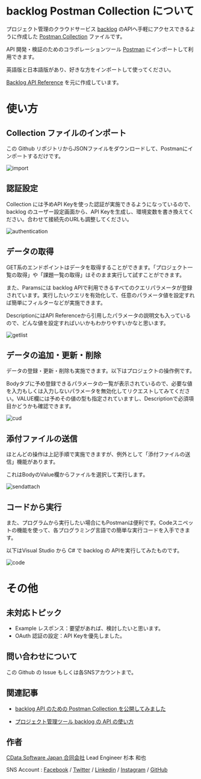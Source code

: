 # backlog Postman Collection について

プロジェクト管理のクラウドサービス [backlog](https://backlog.com/ja/) のAPIへ手軽にアクセスできるように作成した [Postman Collection](https://www.postman.com/collection/) ファイルです。

API 開発・検証のためのコラボレーションツール [Postman](https://www.postman.com/) にインポートして利用できます。

英語版と日本語版があり、好きな方をインポートして使ってください。

[Backlog API Reference](https://developer.nulab.com/ja/docs/backlog/) を元に作成しています。

# 使い方

## Collection ファイルのインポート

この Github リポジトリからJSONファイルをダウンロードして、Postmanにインポートするだけです。

![import](https://cdatajbuilds.s3-ap-northeast-1.amazonaws.com/CDataBlog/backlog/collectionimport.gif)

## 認証設定

Collection には予めAPI Keyを使った認証が実施できるようになっているので、backlog のユーザー設定画面から、API Keyを生成し、環境変数を書き換えてください。合わせて接続先のURLも調整してください。

![authentication](https://cdatajbuilds.s3-ap-northeast-1.amazonaws.com/CDataBlog/backlog/authentication.gif)

## データの取得

GET系のエンドポイントはデータを取得することができます。「プロジェクト一覧の取得」や「課題一覧の取得」はそのまま実行して試すことができます。

また、Paramsには backlog APIで利用できるすべてのクエリパラメータが登録されています。実行したいクエリを有効化して、任意のパラメータ値を設定すれば簡単にフィルターなどが実施できます。

DescriptionにはAPI Referenceから引用したパラメータの説明文も入っているので、どんな値を設定すればいいかもわかりやすいかなと思います。

![getlist](https://cdatajbuilds.s3-ap-northeast-1.amazonaws.com/CDataBlog/backlog/getlist.gif)

## データの追加・更新・削除

データの登録・更新・削除も実施できます。以下はプロジェクトの操作例です。

Bodyタブに予め登録できるパラメータの一覧が表示されているので、必要な値を入力もしくは入力しないパラメータを無効化してリクエストしてみてください。VALUE欄には予めその値の型も指定されていますし、Descriptionで必須項目かどうかも確認できます。

![cud](https://cdatajbuilds.s3-ap-northeast-1.amazonaws.com/CDataBlog/backlog/cud.gif)

## 添付ファイルの送信

ほとんどの操作は上記手順で実施できますが、例外として「添付ファイルの送信」機能があります。

これはBodyのValue欄からファイルを選択して実行します。

![sendattach](https://cdatajbuilds.s3-ap-northeast-1.amazonaws.com/CDataBlog/backlog/attach.gif)

## コードから実行

また、プログラムから実行したい場合にもPostmanは便利です。Codeスニペットの機能を使って、各プログラミング言語での簡単な実行コードを入手できます。

以下はVisual Studio から C# で backlog の APIを実行してみたものです。

![code](https://cdatajbuilds.s3-ap-northeast-1.amazonaws.com/CDataBlog/backlog/code.gif)

# その他

## 未対応トピック

- Example レスポンス：要望があれば、検討したいと思います。
- OAuth 認証の設定：API Keyを優先しました。

## 問い合わせについて

この Github の Issue もしくは各SNSアカウントまで。

## 関連記事

- [backlog API のための Postman Collection を公開してみました](https://www.cdatablog.jp/entry/backlogpostmancollection)

- [プロジェクト管理ツール backlog の API の使い方](https://www.cdatablog.jp/entry/backlogapi)

## 作者

[CData Software Japan 合同会社](https://www.cdata.com/jp/) Lead Engineer 杉本 和也

SNS Account : [Facebook](https://www.facebook.com/sugimomoto) / [Twitter](https://twitter.com/sugimomoto) / [Linkedin](https://www.linkedin.com/in/sugimotok/) / [Instagram](http://instagram.com/sugimomoto/) / [GitHub](https://github.com/sugimomoto)
